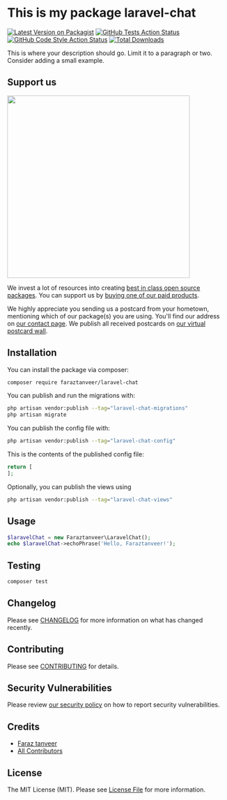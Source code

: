 # This is my package laravel-chat

[![Latest Version on Packagist](https://img.shields.io/packagist/v/faraztanveer/laravel-chat.svg?style=flat-square)](https://packagist.org/packages/faraztanveer/laravel-chat)
[![GitHub Tests Action Status](https://img.shields.io/github/actions/workflow/status/faraztanveer/laravel-chat/run-tests.yml?branch=main&label=tests&style=flat-square)](https://github.com/faraztanveer/laravel-chat/actions?query=workflow%3Arun-tests+branch%3Amain)
[![GitHub Code Style Action Status](https://img.shields.io/github/actions/workflow/status/faraztanveer/laravel-chat/fix-php-code-style-issues.yml?branch=main&label=code%20style&style=flat-square)](https://github.com/faraztanveer/laravel-chat/actions?query=workflow%3A"Fix+PHP+code+style+issues"+branch%3Amain)
[![Total Downloads](https://img.shields.io/packagist/dt/faraztanveer/laravel-chat.svg?style=flat-square)](https://packagist.org/packages/faraztanveer/laravel-chat)

This is where your description should go. Limit it to a paragraph or two. Consider adding a small example.

## Support us

[<img src="https://github-ads.s3.eu-central-1.amazonaws.com/laravel-chat.jpg?t=1" width="419px" />](https://spatie.be/github-ad-click/laravel-chat)

We invest a lot of resources into creating [best in class open source packages](https://spatie.be/open-source). You can support us by [buying one of our paid products](https://spatie.be/open-source/support-us).

We highly appreciate you sending us a postcard from your hometown, mentioning which of our package(s) you are using. You'll find our address on [our contact page](https://spatie.be/about-us). We publish all received postcards on [our virtual postcard wall](https://spatie.be/open-source/postcards).

## Installation

You can install the package via composer:

```bash
composer require faraztanveer/laravel-chat
```

You can publish and run the migrations with:

```bash
php artisan vendor:publish --tag="laravel-chat-migrations"
php artisan migrate
```

You can publish the config file with:

```bash
php artisan vendor:publish --tag="laravel-chat-config"
```

This is the contents of the published config file:

```php
return [
];
```

Optionally, you can publish the views using

```bash
php artisan vendor:publish --tag="laravel-chat-views"
```

## Usage

```php
$laravelChat = new Faraztanveer\LaravelChat();
echo $laravelChat->echoPhrase('Hello, Faraztanveer!');
```

## Testing

```bash
composer test
```

## Changelog

Please see [CHANGELOG](CHANGELOG.md) for more information on what has changed recently.

## Contributing

Please see [CONTRIBUTING](CONTRIBUTING.md) for details.

## Security Vulnerabilities

Please review [our security policy](../../security/policy) on how to report security vulnerabilities.

## Credits

- [Faraz tanveer](https://github.com/faraztanveer)
- [All Contributors](../../contributors)

## License

The MIT License (MIT). Please see [License File](LICENSE.md) for more information.
